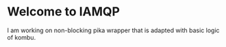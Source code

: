 # Welcome to IAMQP

I am working on non-blocking pika wrapper that is adapted with
basic logic of kombu.
